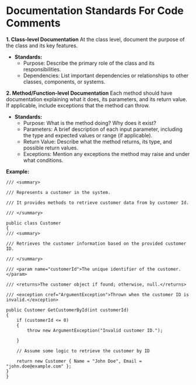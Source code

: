 # Documentation Standards For Code Comments

**1. Class-level Documentation**
At the class level, document the purpose of the class and its key features.

* **Standards:**
  - Purpose: Describe the primary role of the class and its responsibilities.
  - Dependencies: List important dependencies or relationships to other classes, components, or systems.

**2. Method/Function-level Documentation**
Each method should have documentation explaining what it does, its parameters, and its return value. If applicable, include exceptions that the method can throw.

* **Standards:**
  - Purpose: What is the method doing? Why does it exist?
  - Parameters: A brief description of each input parameter, including the type and expected values or range (if applicable).
  - Return Value: Describe what the method returns, its type, and possible return values.
  - Exceptions: Mention any exceptions the method may raise and under what conditions.

**Example:**
```
/// <summary>

/// Represents a customer in the system.

/// It provides methods to retrieve customer data from by customer Id.

/// </summary>

public class Customer
{
/// <summary>

/// Retrieves the customer information based on the provided customer ID.

/// </summary>

/// <param name="customerId">The unique identifier of the customer.</param>

/// <returns>The customer object if found; otherwise, null.</returns>

/// <exception cref="ArgumentException">Thrown when the customer ID is invalid.</exception>

public Customer GetCustomerById(int customerId)
{
    if (customerId <= 0)
    {
        throw new ArgumentException("Invalid customer ID.");

    } 

    // Assume some logic to retrieve the customer by ID

    return new Customer { Name = "John Doe", Email = "john.doe@example.com" };
}
}
```
